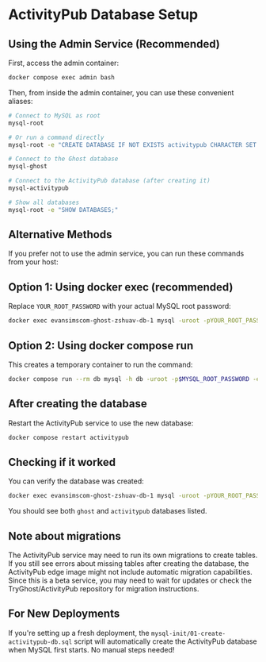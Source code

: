 # ActivityPub Database Setup

## Using the Admin Service (Recommended)

First, access the admin container:

```bash
docker compose exec admin bash
```

Then, from inside the admin container, you can use these convenient aliases:

```bash
# Connect to MySQL as root
mysql-root

# Or run a command directly
mysql-root -e "CREATE DATABASE IF NOT EXISTS activitypub CHARACTER SET utf8mb4 COLLATE utf8mb4_unicode_ci; GRANT ALL PRIVILEGES ON activitypub.* TO 'ghost'@'%'; FLUSH PRIVILEGES;"

# Connect to the Ghost database
mysql-ghost

# Connect to the ActivityPub database (after creating it)
mysql-activitypub

# Show all databases
mysql-root -e "SHOW DATABASES;"
```

## Alternative Methods

If you prefer not to use the admin service, you can run these commands from your host:

## Option 1: Using docker exec (recommended)

Replace `YOUR_ROOT_PASSWORD` with your actual MySQL root password:

```bash
docker exec evansimscom-ghost-zshuav-db-1 mysql -uroot -pYOUR_ROOT_PASSWORD -e "CREATE DATABASE IF NOT EXISTS activitypub CHARACTER SET utf8mb4 COLLATE utf8mb4_unicode_ci; GRANT ALL PRIVILEGES ON activitypub.* TO 'ghost'@'%'; FLUSH PRIVILEGES;"
```

## Option 2: Using docker compose run

This creates a temporary container to run the command:

```bash
docker compose run --rm db mysql -h db -uroot -p$MYSQL_ROOT_PASSWORD -e "CREATE DATABASE IF NOT EXISTS activitypub CHARACTER SET utf8mb4 COLLATE utf8mb4_unicode_ci; GRANT ALL PRIVILEGES ON activitypub.* TO 'ghost'@'%'; FLUSH PRIVILEGES;"
```

## After creating the database

Restart the ActivityPub service to use the new database:

```bash
docker compose restart activitypub
```

## Checking if it worked

You can verify the database was created:

```bash
docker exec evansimscom-ghost-zshuav-db-1 mysql -uroot -pYOUR_ROOT_PASSWORD -e "SHOW DATABASES;"
```

You should see both `ghost` and `activitypub` databases listed.

## Note about migrations

The ActivityPub service may need to run its own migrations to create tables. If you still see errors about missing tables after creating the database, the ActivityPub edge image might not include automatic migration capabilities. Since this is a beta service, you may need to wait for updates or check the TryGhost/ActivityPub repository for migration instructions.

## For New Deployments

If you're setting up a fresh deployment, the `mysql-init/01-create-activitypub-db.sql` script will automatically create the ActivityPub database when MySQL first starts. No manual steps needed!